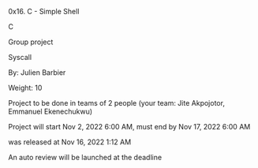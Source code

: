0x16. C - Simple Shell

C

Group project

Syscall

 By: Julien Barbier

 Weight: 10

 Project to be done in teams of 2 people (your team: Jite Akpojotor, Emmanuel Ekenechukwu)

 Project will start Nov 2, 2022 6:00 AM, must end by Nov 17, 2022 6:00 AM

 was released at Nov 16, 2022 1:12 AM

 An auto review will be launched at the deadline
